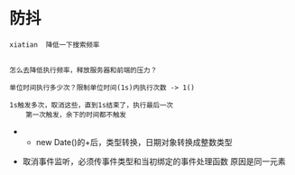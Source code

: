 # 防抖
    xiatian  降低一下搜索频率


    怎么去降低执行频率，释放服务器和前端的压力？

    单位时间执行多少次？限制单位时间(1s)内执行次数 -> 1()

    1s触发多次，取消这些，直到1s结束了，执行最后一次
        第一次触发，余下的时间都不触发

- + new Date()的+后，类型转换，日期对象转换成整数类型


- 取消事件监听，必须传事件类型和当初绑定的事件处理函数 
    原因是同一元素